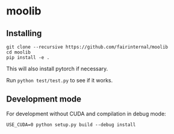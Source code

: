 # moolib

## Installing

```
git clone --recursive https://github.com/fairinternal/moolib
cd moolib
pip install -e .
```
This will also install pytorch if necessary.

Run `python test/test.py` to see if it works.


## Development mode

For development without CUDA and compilation in debug mode:

```
USE_CUDA=0 python setup.py build --debug install
```
